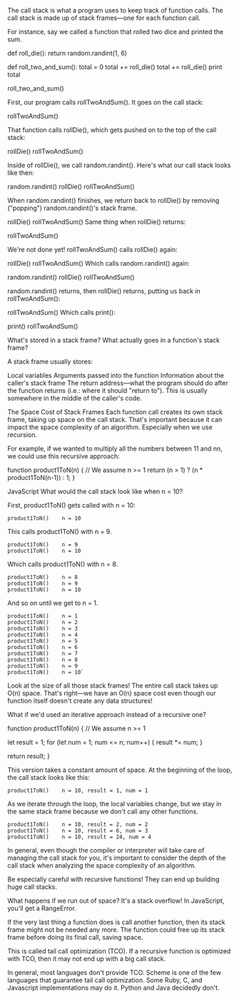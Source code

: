 The call stack is what a program uses to keep track of function calls. The call stack is made up of stack frames—one for each function call.

For instance, say we called a function that rolled two dice and printed the sum.

def roll_die():
    return random.randint(1, 6)

def roll_two_and_sum():
    total = 0
    total += roll_die()
    total += roll_die()
    print total

roll_two_and_sum()

First, our program calls rollTwoAndSum(). It goes on the call stack:

rollTwoAndSum()

That function calls rollDie(), which gets pushed on to the top of the call stack:

rollDie()
rollTwoAndSum()

Inside of rollDie(), we call random.randint(). Here's what our call stack looks like then:

random.randint()
rollDie()
rollTwoAndSum()

When random.randint() finishes, we return back to rollDie() by removing ("popping") random.randint()'s stack frame.

rollDie()
rollTwoAndSum()
Same thing when rollDie() returns:

rollTwoAndSum()

We're not done yet! rollTwoAndSum() calls rollDie() again:

rollDie()
rollTwoAndSum()
Which calls random.randint() again:

random.randint()
rollDie()
rollTwoAndSum()

random.randint() returns, then rollDie() returns, putting us back in rollTwoAndSum():

rollTwoAndSum()
Which calls print():

print()
rollTwoAndSum()

What's stored in a stack frame?
What actually goes in a function's stack frame?

A stack frame usually stores:

Local variables
Arguments passed into the function
Information about the caller's stack frame
The return address—what the program should do after the function returns (i.e.: where it should "return to"). This is usually somewhere in the middle of the caller's code.

The Space Cost of Stack Frames
Each function call creates its own stack frame, taking up space on the call stack. That's important because it can impact the space complexity of an algorithm. Especially when we use recursion.

For example, if we wanted to multiply all the numbers between 11 and nn, we could use this recursive approach:

function product1ToN(n) {
  // We assume n >= 1
  return (n > 1) ? (n * product1ToN(n-1)) : 1;
}

JavaScript
What would the call stack look like when n = 10?

First, product1ToN() gets called with n = 10:

    product1ToN()    n = 10
This calls product1ToN() with n = 9.

    product1ToN()    n = 9
    product1ToN()    n = 10
Which calls product1ToN() with n = 8.

    product1ToN()    n = 8
    product1ToN()    n = 9
    product1ToN()    n = 10
And so on until we get to n = 1.

    product1ToN()    n = 1
    product1ToN()    n = 2
    product1ToN()    n = 3
    product1ToN()    n = 4
    product1ToN()    n = 5
    product1ToN()    n = 6
    product1ToN()    n = 7
    product1ToN()    n = 8
    product1ToN()    n = 9
    product1ToN()    n = 10`

Look at the size of all those stack frames! The entire call stack takes up O(n) space. That's right—we have an O(n) space cost even though our function itself doesn't create any data structures!

What if we'd used an iterative approach instead of a recursive one?

  function product1ToN(n) {
  // We assume n >= 1

  let result = 1;
  for (let num = 1; num <= n; num++) {
    result *= num;
  }

  return result;
}

This version takes a constant amount of space. At the beginning of the loop, the call stack looks like this:

    product1ToN()    n = 10, result = 1, num = 1
As we iterate through the loop, the local variables change, but we stay in the same stack frame because we don't call any other functions.

    product1ToN()    n = 10, result = 2, num = 2
    product1ToN()    n = 10, result = 6, num = 3
    product1ToN()    n = 10, result = 24, num = 4
In general, even though the compiler or interpreter will take care of managing the call stack for you, it's important to consider the depth of the call stack when analyzing the space complexity of an algorithm.

Be especially careful with recursive functions! They can end up building huge call stacks.

What happens if we run out of space? It's a stack overflow! In JavaScript, you'll get a RangeError.

If the very last thing a function does is call another function, then its stack frame might not be needed any more. The function could free up its stack frame before doing its final call, saving space.

This is called tail call optimization (TCO). If a recursive function is optimized with TCO, then it may not end up with a big call stack.

In general, most languages don't provide TCO. Scheme is one of the few languages that guarantee tail call optimization. Some Ruby, C, and Javascript implementations may do it. Python and Java decidedly don't.
